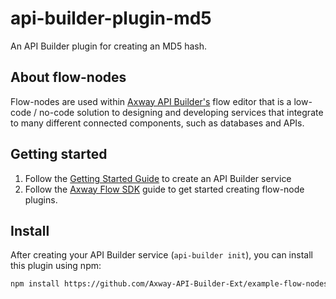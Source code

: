 # api-builder-plugin-md5

An API Builder plugin for creating an MD5 hash.

## About flow-nodes

Flow-nodes are used within [Axway API Builder's](https://www.axway.com/en/datasheet/axway-api-builder)
flow editor that is a low-code / no-code solution to designing and developing services
that integrate to many different connected components, such as databases and APIs.

## Getting started

1. Follow the [Getting Started Guide](https://docs.axway.com/bundle/API_Builder_4x_allOS_en/page/api_builder_getting_started_guide.html) to create an API Builder service
1. Follow the [Axway Flow SDK](https://docs.axway.com/bundle/API_Builder_4x_allOS_en/page/axway_flow_sdk.html) guide to get started creating flow-node plugins.

## Install

After creating your API Builder service (`api-builder init`), you can install this plugin using npm:

```bash
npm install https://github.com/Axway-API-Builder-Ext/example-flow-nodes/api-builder-plugin-md5.git
```
